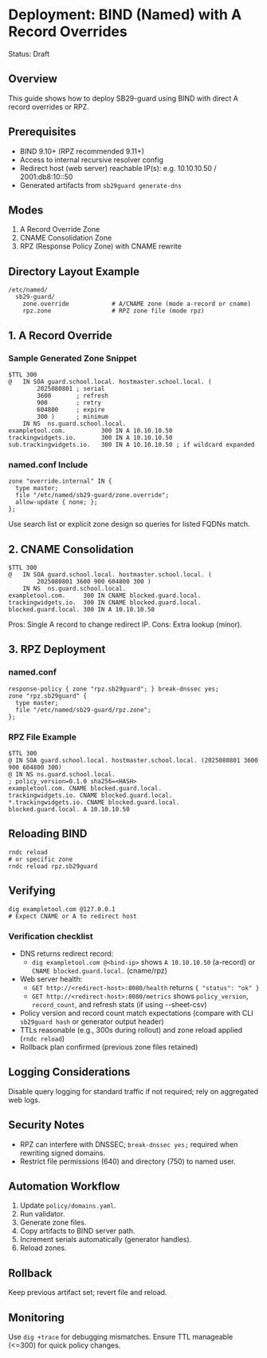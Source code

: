 # Deployment: BIND (Named) with A Record Overrides

Status: Draft

## Overview
This guide shows how to deploy SB29-guard using BIND with direct A record overrides or RPZ.

## Prerequisites
- BIND 9.10+ (RPZ recommended 9.11+)
- Access to internal recursive resolver config
- Redirect host (web server) reachable IP(s): e.g. 10.10.10.50 / 2001:db8:10::50
- Generated artifacts from `sb29guard generate-dns`

## Modes
1. A Record Override Zone
2. CNAME Consolidation Zone
3. RPZ (Response Policy Zone) with CNAME rewrite

## Directory Layout Example
```
/etc/named/
  sb29-guard/
    zone.override            # A/CNAME zone (mode a-record or cname)
    rpz.zone                 # RPZ zone file (mode rpz)
```

## 1. A Record Override
### Sample Generated Zone Snippet
```
$TTL 300
@   IN SOA guard.school.local. hostmaster.school.local. (
        2025080801 ; serial
        3600       ; refresh
        900        ; retry
        604800     ; expire
        300 )      ; minimum
    IN NS  ns.guard.school.local.
exampletool.com.          300 IN A 10.10.10.50
trackingwidgets.io.       300 IN A 10.10.10.50
sub.trackingwidgets.io.   300 IN A 10.10.10.50 ; if wildcard expanded
```

### named.conf Include
```
zone "override.internal" IN {
  type master;
  file "/etc/named/sb29-guard/zone.override";
  allow-update { none; };
};
```
Use search list or explicit zone design so queries for listed FQDNs match.

## 2. CNAME Consolidation
```
$TTL 300
@   IN SOA guard.school.local. hostmaster.school.local. (
        2025080801 3600 900 604800 300 )
    IN NS  ns.guard.school.local.
exampletool.com.     300 IN CNAME blocked.guard.local.
trackingwidgets.io.  300 IN CNAME blocked.guard.local.
blocked.guard.local. 300 IN A 10.10.10.50
```
Pros: Single A record to change redirect IP. Cons: Extra lookup (minor).

## 3. RPZ Deployment
### named.conf
```
response-policy { zone "rpz.sb29guard"; } break-dnssec yes;
zone "rpz.sb29guard" {
  type master;
  file "/etc/named/sb29-guard/rpz.zone";
};
```

### RPZ File Example
```
$TTL 300
@ IN SOA guard.school.local. hostmaster.school.local. (2025080801 3600 900 604800 300)
@ IN NS ns.guard.school.local.
; policy_version=0.1.0 sha256=<HASH>
exampletool.com. CNAME blocked.guard.local.
trackingwidgets.io. CNAME blocked.guard.local.
*.trackingwidgets.io. CNAME blocked.guard.local.
blocked.guard.local. A 10.10.10.50
```

## Reloading BIND
```
rndc reload
# or specific zone
rndc reload rpz.sb29guard
```

## Verifying
```
dig exampletool.com @127.0.0.1
# Expect CNAME or A to redirect host
```

### Verification checklist
- DNS returns redirect record:
  - `dig exampletool.com @<bind-ip>` shows `A 10.10.10.50` (a-record) or `CNAME blocked.guard.local.` (cname/rpz)
- Web server health:
  - `GET http://<redirect-host>:8080/health` returns `{ "status": "ok" }`
  - `GET http://<redirect-host>:8080/metrics` shows `policy_version`, `record_count`, and refresh stats (if using --sheet-csv)
- Policy version and record count match expectations (compare with CLI `sb29guard hash` or generator output header)
- TTLs reasonable (e.g., 300s during rollout) and zone reload applied (`rndc reload`)
- Rollback plan confirmed (previous zone files retained)

## Logging Considerations
Disable query logging for standard traffic if not required; rely on aggregated web logs.

## Security Notes
- RPZ can interfere with DNSSEC; `break-dnssec yes;` required when rewriting signed domains.
- Restrict file permissions (640) and directory (750) to named user.

## Automation Workflow
1. Update `policy/domains.yaml`.
2. Run validator.
3. Generate zone files.
4. Copy artifacts to BIND server path.
5. Increment serials automatically (generator handles).
6. Reload zones.

## Rollback
Keep previous artifact set; revert file and reload.

## Monitoring
Use `dig +trace` for debugging mismatches. Ensure TTL manageable (<=300) for quick policy changes.
